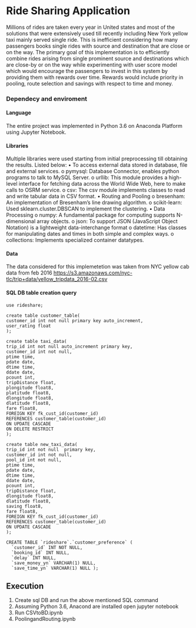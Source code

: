 
# Ride Sharing Application
Millions of rides are taken every year in United states and most of the solutions that were extensively used till recently including New York yellow taxi mainly served single ride. This is inefficient considering how many passengers books single rides with source and destination that are close or on the way. The primary goal of this implementation is to efficiently combine rides arising from single prominent source and destinations which are close-by or on the way while experimenting with user score model which would encourage the passengers to invest in this system by providing them with rewards over time. Rewards would include priority in pooling, route selection and savings with respect to time and money.

### Dependecy and enviroment
#### Language
The entire project was implemented in Python 3.6 on Anaconda Platform using Jupyter Notebook. 
#### Libraries
Multiple libraries were used starting from initial preprocessing till obtaining the results. Listed below:
•	 To access external data stored in database, file and external services.
o	 pymysql: Database Connector, enables python programs to talk to MySQL Server. 
o	 urllib: This module provides a high-level interface for fetching data across the World Wide Web, here to make calls to OSRM service. 
o	 csv: The csv module implements classes to read and write tabular data in CSV format. 
•	 Routing and Pooling 
o	 bresenham: An implementation of Bresenham’s line drawing algorithm.
o	 scikit-learn:  Used sklearn.cluster.DBSCAN to implement the clustering. 
•	 Data Processing 
o	 numpy: A fundamental package for computing supports N-dimensional array objects. 
o	 json: To support JSON (JavaScript Object Notation) is a lightweight data-interchange format
o	 datetime: Has classes for manipulating dates and times in both simple and complex ways.
o	 collections: Implements specialized container datatypes. 

#### Data
The data considered for this implemetetion was taken from NYC yellow cab data from feb 2016
https://s3.amazonaws.com/nyc-tlc/trip+data/yellow_tripdata_2016-02.csv

#### SQL DB table creation query
    use rideshare;

	create table customer_table(
	customer_id int not null primary key auto_increment,
	user_rating float
	);

	create table taxi_data(
	trip_id int not null auto_increment primary key,
	customer_id int not null,
	ptime time,
	pdate date,
	dtime time,
	ddate date,
	pcount int,
	tripDistance float,
	plongitude float8,
	platitude float8,
	dlongitude float8,
	dlatitude float8,
	fare float8,
	FOREIGN KEY fk_cust_id(customer_id)
	REFERENCES customer_table(customer_id)
	ON UPDATE CASCADE
	ON DELETE RESTRICT
	);

	create table new_taxi_data(
	trip_id int not null  primary key,
	customer_id int not null,
	pool_id int not null,
	ptime time,
	pdate date,
	dtime time,
	ddate date,
	pcount int,
	tripDistance float,
	dlongitude float8,
	dlatitude float8,
	saving float8,
	fare float8,
	FOREIGN KEY fk_cust_id(customer_id)
	REFERENCES customer_table(customer_id)
	ON UPDATE CASCADE
	);

	CREATE TABLE `rideshare`.`customer_preference` (
	  `customer_id` INT NOT NULL,
	  `booking_id` INT NULL,
	  `delay` INT NULL,
	  `save_money_yn` VARCHAR(1) NULL,
	  `save_time_yn` VARCHAR(1) NULL );

## Execution
1. Create sql DB and run the above mentioned SQL command
2. Assuming Python 3.6, Anacond are installed open jupyter notebook
3.  Run CSVtoBD.ipynb
4. PoolingandRouting.ipynb
